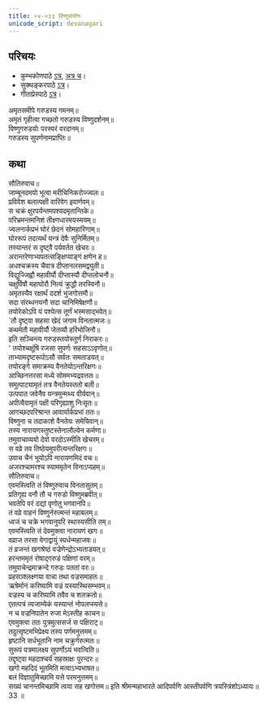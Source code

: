 ```yaml
---  
title: ०४-०३३ विष्णुसंयोगः
unicode_script: devanagari
---  
```


## परिचयः
- कुम्भकोणपाठे [ऽत्र](https://archive.org/details/mahAbhArata-kumbhakoNam/page/n369), [अत्र च](https://sanskritdocuments.org/mirrors/mahabharata/mbhK/mahabharata-k-01-sa.html)।
- सुक्थङ्करपाठे [ऽत्र](http://bombay.indology.info/mahabharata/text/UD/MBh01.txt)।
- गीताप्रेस्पाठे [ऽत्र](https://archive.org/stream/mahabharata01ramauoft#page/564/mode/2up)।


अमृतसमीपे गरुडस्य गमनम्॥  
अमृतं गृहीत्वा गच्छतो गरुडस्य विष्णुदर्शनम्॥  
विष्णुगरुडयोः परस्परं वरदानम्॥  
गरुडस्य सुपर्णनामप्राप्तिः॥  

## कथा


सौतिरुवाच॥  
जाम्बूनदमयो भूत्वा मरीचिनिकरोज्ज्वलः॥  
प्रविवेश बलात्पक्षी वारिवेग इवार्णवम्॥  
स चक्रं क्षुरपर्यन्तमपश्यदमृतान्तिके॥  
परिभ्रमन्तमनिशं तीक्ष्णधारमयस्मयम्॥  
ज्वलनार्कप्रभं घोरं छेदनं सोमहारिणाम्॥  
घोररूपं तदत्यर्थं यन्त्रं देवैः सुनिर्मितम्॥  
तस्यान्तरं स दृष्ट्वै पर्यवर्तत खेचरः॥  
अरान्तरेणाभ्यपतत्सङ्क्षिप्याङ्गं क्षणेन ह॥  
अधश्चक्रस्य चैवात्र दीप्तानलसमद्व्युती॥  
विद्युज्जिह्वौ महावीर्यौ दीप्तास्यौ दीप्तलोचनौ॥  
चक्षुर्विषौ महाघोरौ नित्यं क्रुद्धौ तरस्विनौ॥  
अमृतस्यैव रक्षार्थं ददर्श भुजगोत्तमौ॥  
सदा संरब्धनयनौ सदा चानिमिषेक्षणौ॥  
तयोरेकोऽपि यं पश्येत्स तूर्णं भस्मसाद्भवेत्॥  
`तौ दृष्ट्वा सहसा खेदं जगाम विनतात्मजः॥  
कथमेतौ महावीर्यौ जेतव्यौ हरिभोजिनौ॥  
इति सञ्चिन्त्य गरुडस्तयोस्तूर्णं निराकरः॥  
' तयोश्चक्षूंषि रजसा सुपर्णः सहसाऽऽवृणोत्॥  
ताभ्यामदृष्टरूपोऽसौ सर्वतः समताडयत्॥  
तयोरङ्गे समाक्रम्य वैनतेयोऽन्तरिक्षगः॥  
आच्छिनत्तरसा मध्ये सोममभ्यद्रवत्ततः॥  
समुत्पाट्यामृतं तत्र वैनतेयस्ततो बली॥  
उत्पपात जवेनैव यन्त्रमुन्मथ्य वीर्यवान्॥  
अपीत्वैवामृतं पक्षी परिगृह्याशु निःसृतः॥  
आगच्छदपरिश्रान्त आवार्यार्कप्रभां ततः॥  
विष्णुना च तदाकाशे वैनतेयः समेयिवान्॥  
तस्य नारायणस्तुष्टस्तेनालौल्येन कर्मणा॥  
तमुवाचाव्ययो देवो वरदोऽस्मीति खेचरम्॥  
स वव्रे तव तिष्ठेयमुपरीत्यन्तरिक्षगः॥  
उवाच चैनं भूयोऽपि नारायणमिदं वचः॥  
अजरश्चामरश्च स्याममृतेन विनाऽप्यहम्॥  
सौतिरुवाच॥  
एवमस्त्विति तं विष्णुरुवाच विनतासुतम्॥  
प्रतिगृह्य वनौ तौ च गरुडो विष्णुमब्रवीत्॥  
भवतेपि वरं दद्यां वृणोतु भगवानपि॥  
तं वव्रे वाहनं विष्णुर्नरुत्मन्तं महाबलम्॥  
ध्वजं च चक्रे भगवानुपरि स्थास्यसीति तम्॥  
एवमस्त्विति तं देवमुक्त्वा नारायणं खगः॥  
वव्राज तरसा वेगाद्वायुं स्पर्धन्महाजवः॥  
तं व्रजन्तं खगश्रेष्ठं वज्रेणेन्द्रोऽभ्यताडयत्॥  
हरन्तममृतं रोषाद्गरुडं पक्षिणां वरम्॥  
तमुवाचेन्द्रमाक्रन्दे गरुडः पततां वरः॥  
प्रहसञ्श्लक्ष्णया वाचा तथा वज्रसमाहतः॥  
ऋषेर्मानं करिष्यामि वज्रं यस्यास्थिसम्भवम्॥  
वज्रस्य च करिष्यामि तवैव च शतक्रतो॥  
एतत्पत्रं त्यजाम्येकं यस्यान्तं नोपलप्स्यसे॥  
न च वज्रनिपातेन रुजा मेऽस्तीह काचन॥  
एवमुक्त्वा ततः पुत्रमुत्ससर्ज स पक्षिराट्॥  
तदुत्सृष्टमभिप्रेक्ष्य तस्य पर्णमनुत्तमम्॥  
हृष्टानि सर्धभूतानि नाम चक्रुर्गरुत्मतः॥  
सुरूपं पत्रमालक्ष्य सुपर्णोऽयं भवत्विति॥  
तद्दृष्ट्वा महदाश्चर्यं सहस्राक्षः पुरन्दरः॥  
खगो महदिदं भूतमिति मत्वाऽभ्यभाषत॥  
बलं विज्ञातुमिच्छामि यत्ते परमनुत्तमम्॥  
सख्यं चानन्तमिच्छामि त्वया सह खगोत्तम॥ इति श्रीमन्महाभारते आदिपर्वणि आस्तीपर्वणि त्रयस्त्रिंशोऽध्यायः॥  
33 ॥  
